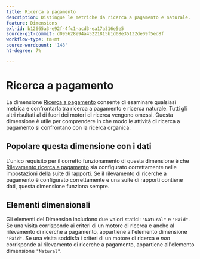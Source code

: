 ```yaml
---
title: Ricerca a pagamento
description: Distingue le metriche da ricerca a pagamento e naturale.
feature: Dimensions
exl-id: b12665a3-e92f-4fc1-acd3-ea17a316e5e5
source-git-commit: d095628e94a45221815b1d08e35132de09f5ed8f
workflow-type: tm+mt
source-wordcount: '148'
ht-degree: 7%

---
```


# Ricerca a pagamento

La dimensione [Ricerca a pagamento](overview.md) consente di esaminare qualsiasi metrica e confrontarla tra ricerca a pagamento e ricerca naturale. Tutti gli altri risultati al di fuori dei motori di ricerca vengono omessi. Questa dimensione è utile per comprendere in che modo le attività di ricerca a pagamento si confrontano con la ricerca organica.

## Popolare questa dimensione con i dati

L&#39;unico requisito per il corretto funzionamento di questa dimensione è che [Rilevamento ricerca a pagamento](/help/admin/admin/c-manage-report-suites/c-edit-report-suites/general/paid-search-detection/paid-search-detection.md) sia configurato correttamente nelle impostazioni della suite di rapporti. Se il rilevamento di ricerche a pagamento è configurato correttamente e una suite di rapporti contiene dati, questa dimensione funziona sempre.

## Elementi dimensionali

Gli elementi del Dimension includono due valori statici: `"Natural"` e `"Paid"`. Se una visita corrisponde ai criteri di un motore di ricerca e anche al rilevamento di ricerche a pagamento, appartiene all&#39;elemento dimensione `"Paid"`. Se una visita soddisfa i criteri di un motore di ricerca e *non* corrisponde al rilevamento di ricerche a pagamento, appartiene all&#39;elemento dimensione `"Natural"`.
